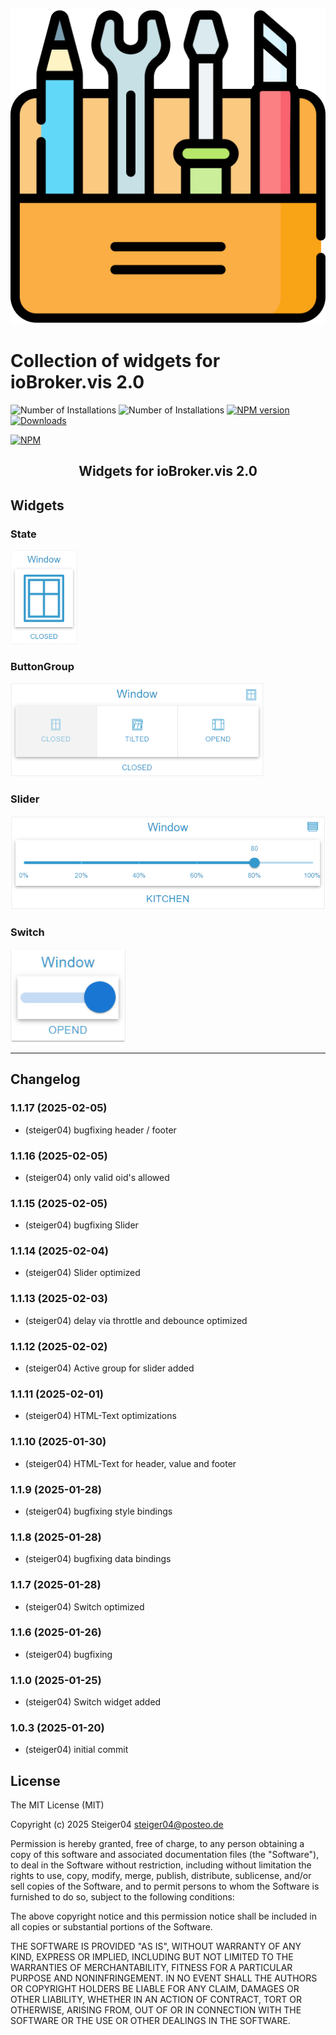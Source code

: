 ![Logo](/admin/vis-2-widgets-collection.png)

# Collection of widgets for ioBroker.vis 2.0

![Number of Installations](http://iobroker.live/badges/vis-2-widgets-collection-installed.svg) ![Number of Installations](http://iobroker.live/badges/vis-2-widgets-collection-stable.svg) [![NPM version](http://img.shields.io/npm/v/iobroker.vis-2-widgets-collection.svg)](https://www.npmjs.com/package/iobroker.vis-2-widgets-collection)
[![Downloads](https://img.shields.io/npm/dm/iobroker.vis-2-widgets-collection.svg)](https://www.npmjs.com/package/iobroker.vis-2-widgets-collection)

[![NPM](https://nodei.co/npm/iobroker.vis-2-widgets-collection.png?downloads=true)](https://nodei.co/npm/iobroker.vis-2-widgets-collection/)

<h2 align="center">Widgets for ioBroker.vis 2.0</h2>

## Widgets

### State

<img src="/img/collection-state.png" height="150">

### ButtonGroup

<img src="/img/collection-button-group.png" height="150">

### Slider

<img src="/img/collection-slider.png" height="150">

### Switch

<img src="/img/collection-switch.png" height="150">

---
<!--
	Placeholder for next versions:
	### __WORK IN PROGRESS__
-->
## Changelog
### 1.1.17 (2025-02-05)

- (steiger04) bugfixing header / footer

### 1.1.16 (2025-02-05)

- (steiger04) only valid oid's allowed

### 1.1.15 (2025-02-05)

- (steiger04) bugfixing Slider

### 1.1.14 (2025-02-04)

- (steiger04) Slider optimized

### 1.1.13 (2025-02-03)

- (steiger04) delay via throttle and debounce optimized

### 1.1.12 (2025-02-02)

- (steiger04) Active group for slider added

### 1.1.11 (2025-02-01)

- (steiger04) HTML-Text optimizations

### 1.1.10 (2025-01-30)

- (steiger04) HTML-Text for header, value and footer

### 1.1.9 (2025-01-28)

- (steiger04) bugfixing style bindings

### 1.1.8 (2025-01-28)

- (steiger04) bugfixing data bindings

### 1.1.7 (2025-01-28)

- (steiger04) Switch optimized

### 1.1.6 (2025-01-26)

- (steiger04) bugfixing

### 1.1.0 (2025-01-25)

- (steiger04) Switch widget added

### 1.0.3 (2025-01-20)

- (steiger04) initial commit

## License

The MIT License (MIT)

Copyright (c) 2025 Steiger04 <steiger04@posteo.de>

Permission is hereby granted, free of charge, to any person obtaining a copy
of this software and associated documentation files (the "Software"), to deal
in the Software without restriction, including without limitation the rights
to use, copy, modify, merge, publish, distribute, sublicense, and/or sell
copies of the Software, and to permit persons to whom the Software is
furnished to do so, subject to the following conditions:

The above copyright notice and this permission notice shall be included in
all copies or substantial portions of the Software.

THE SOFTWARE IS PROVIDED "AS IS", WITHOUT WARRANTY OF ANY KIND, EXPRESS OR
IMPLIED, INCLUDING BUT NOT LIMITED TO THE WARRANTIES OF MERCHANTABILITY,
FITNESS FOR A PARTICULAR PURPOSE AND NONINFRINGEMENT. IN NO EVENT SHALL THE
AUTHORS OR COPYRIGHT HOLDERS BE LIABLE FOR ANY CLAIM, DAMAGES OR OTHER
LIABILITY, WHETHER IN AN ACTION OF CONTRACT, TORT OR OTHERWISE, ARISING FROM,
OUT OF OR IN CONNECTION WITH THE SOFTWARE OR THE USE OR OTHER DEALINGS IN
THE SOFTWARE.
